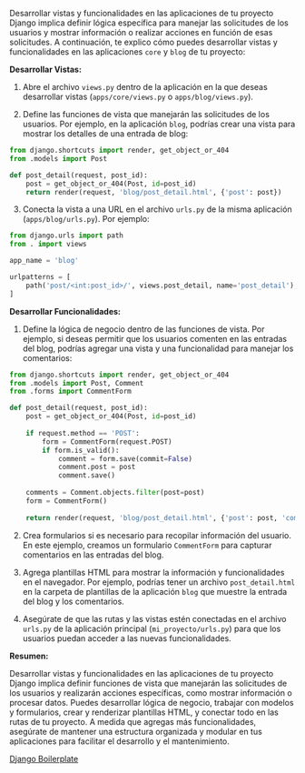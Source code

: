Desarrollar vistas y funcionalidades en las aplicaciones de tu proyecto Django implica definir lógica específica para manejar las solicitudes de los usuarios y mostrar información o realizar acciones en función de esas solicitudes. A continuación, te explico cómo puedes desarrollar vistas y funcionalidades en las aplicaciones `core` y `blog` de tu proyecto:

**Desarrollar Vistas:**

1. Abre el archivo `views.py` dentro de la aplicación en la que deseas desarrollar vistas (`apps/core/views.py` o `apps/blog/views.py`).

2. Define las funciones de vista que manejarán las solicitudes de los usuarios. Por ejemplo, en la aplicación `blog`, podrías crear una vista para mostrar los detalles de una entrada de blog:

```python
from django.shortcuts import render, get_object_or_404
from .models import Post

def post_detail(request, post_id):
    post = get_object_or_404(Post, id=post_id)
    return render(request, 'blog/post_detail.html', {'post': post})
```

3. Conecta la vista a una URL en el archivo `urls.py` de la misma aplicación (`apps/blog/urls.py`). Por ejemplo:

```python
from django.urls import path
from . import views

app_name = 'blog'

urlpatterns = [
    path('post/<int:post_id>/', views.post_detail, name='post_detail'),
]
```

**Desarrollar Funcionalidades:**

1. Define la lógica de negocio dentro de las funciones de vista. Por ejemplo, si deseas permitir que los usuarios comenten en las entradas del blog, podrías agregar una vista y una funcionalidad para manejar los comentarios:

```python
from django.shortcuts import render, get_object_or_404
from .models import Post, Comment
from .forms import CommentForm

def post_detail(request, post_id):
    post = get_object_or_404(Post, id=post_id)
    
    if request.method == 'POST':
        form = CommentForm(request.POST)
        if form.is_valid():
            comment = form.save(commit=False)
            comment.post = post
            comment.save()
    
    comments = Comment.objects.filter(post=post)
    form = CommentForm()
    
    return render(request, 'blog/post_detail.html', {'post': post, 'comments': comments, 'form': form})
```

2. Crea formularios si es necesario para recopilar información del usuario. En este ejemplo, creamos un formulario `CommentForm` para capturar comentarios en las entradas del blog.

3. Agrega plantillas HTML para mostrar la información y funcionalidades en el navegador. Por ejemplo, podrías tener un archivo `post_detail.html` en la carpeta de plantillas de la aplicación `blog` que muestre la entrada del blog y los comentarios.

4. Asegúrate de que las rutas y las vistas estén conectadas en el archivo `urls.py` de la aplicación principal (`mi_proyecto/urls.py`) para que los usuarios puedan acceder a las nuevas funcionalidades.

**Resumen:**

Desarrollar vistas y funcionalidades en las aplicaciones de tu proyecto Django implica definir funciones de vista que manejarán las solicitudes de los usuarios y realizarán acciones específicas, como mostrar información o procesar datos. Puedes desarrollar lógica de negocio, trabajar con modelos y formularios, crear y renderizar plantillas HTML, y conectar todo en las rutas de tu proyecto. A medida que agregas más funcionalidades, asegúrate de mantener una estructura organizada y modular en tus aplicaciones para facilitar el desarrollo y el mantenimiento.

[Django Boilerplate](https://github.com/iasoloteravision/Django_boilerplate_tutorial_spanish/blob/main/Django%20Boilerplate.md)